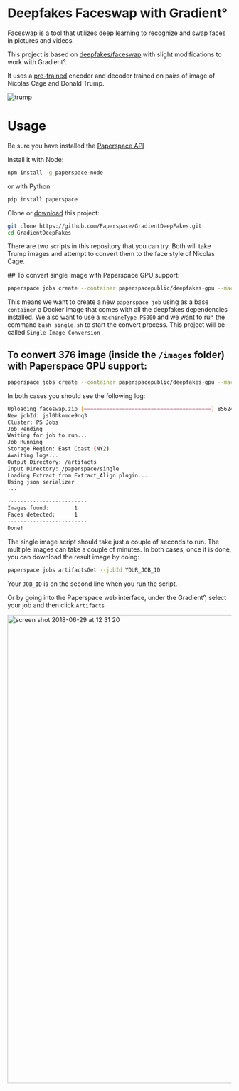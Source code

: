 # Deepfakes Faceswap with Gradient°

Faceswap is a tool that utilizes deep learning to recognize and swap faces in pictures and videos.

This project is based on [deepfakes/faceswap](https://github.com/deepfakes/faceswap) with slight modifications to work with Gradient°. 

It uses a [pre-trained](https://github.com/deepfakes/faceswap-playground#training-data) encoder and decoder trained on pairs of image of Nicolas Cage and Donald Trump.

![trump](https://user-images.githubusercontent.com/10605821/42103947-cfe125e4-7b98-11e8-9e08-2a67f1a9dc89.jpg)

# Usage

Be sure you have installed the [Paperspace API](https://www.paperspace.com/api)

Install it with Node:
```bash
npm install -g paperspace-node
```

or with Python
```bash
pip install paperspace
```

Clone or [download](https://github.com/Paperspace/GradientDeepFakes/archive/master.zip) this project:
```bash
git clone https://github.com/Paperspace/GradientDeepFakes.git
cd GradientDeepFakes
```

There are two scripts in this repository that you can try. Both will take Trump images and attempt to convert them to the face style of Nicolas Cage.

## To convert single image with Paperspace GPU support:

```bash
paperspace jobs create --container paperspacepublic/deepfakes-gpu --machineType P5000 --command 'bash single.sh' --project 'Single Image Conversion'
```

This means we want to create a new `paperspace job` using as a base `container` a Docker image that comes with all the deepfakes dependencies installed. We also want to use a `machineType P5000` and we want to run the command `bash single.sh` to start the convert process. This project will be called `Single Image Conversion`

## To convert 376 image (inside the `/images` folder) with Paperspace GPU support:

```bash
paperspace jobs create --container paperspacepublic/deepfakes-gpu --machineType P5000 --command 'bash multiple.sh' --project 'Mulitple Image Conversion'
```

In both cases you should see the following log:

```bash
Uploading faceswap.zip [========================================] 8562400/bps 100% 0.0s
New jobId: jsl0hknmce9nq3
Cluster: PS Jobs
Job Pending
Waiting for job to run...
Job Running
Storage Region: East Coast (NY2)
Awaiting logs...
Output Directory: /artifacts
Input Directory: /paperspace/single
Loading Extract from Extract_Align plugin...
Using json serializer
...

-------------------------
Images found:        1
Faces detected:      1
-------------------------
Done!
```

The single image script should take just a couple of seconds to run. The multiple images can take a couple of minutes. In both cases, once it is done, you can download the result image by doing: 

```bash
paperspace jobs artifactsGet --jobId YOUR_JOB_ID
```

Your `JOB_ID` is on the second line when you run the script.

Or by going into the Paperspace web interface, under the Gradient°, select your job and then click `Artifacts`

<img width="1050" alt="screen shot 2018-06-29 at 12 31 20" src="https://user-images.githubusercontent.com/10605821/42103931-ba51aea6-7b98-11e8-8b45-00abced11fb2.png">